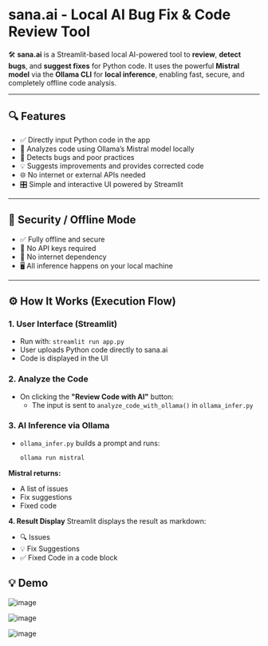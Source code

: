 # sana.ai - Local AI Bug Fix & Code Review Tool

🛠️ **sana.ai** is a Streamlit-based local AI-powered tool to **review**, **detect bugs**, and **suggest fixes** for Python code. It uses the powerful **Mistral model** via the **Ollama CLI** for **local inference**, enabling fast, secure, and completely offline code analysis.

---

## 🔍 Features

- ✅ Directly input Python code in the app
- 🧠 Analyzes code using Ollama’s Mistral model locally
- 🐛 Detects bugs and poor practices
- 💡 Suggests improvements and provides corrected code
- 🌐 No internet or external APIs needed
- 🎛️ Simple and interactive UI powered by Streamlit

---
## 🔐 Security / Offline Mode

- ✅ Fully offline and secure
- 🧠 No API keys required
- 🔌 No internet dependency
- 🖥️ All inference happens on your local machine
---

## ⚙️ How It Works (Execution Flow)

### 1. User Interface (Streamlit)
- Run with: `streamlit run app.py`
- User uploads Python code directly to sana.ai
- Code is displayed in the UI

### 2. Analyze the Code
- On clicking the **"Review Code with AI"** button:
  - The input is sent to `analyze_code_with_ollama()` in `ollama_infer.py`

### 3. AI Inference via Ollama
- `ollama_infer.py` builds a prompt and runs:
  ```bash
  ollama run mistral
  
**Mistral returns:**
- A list of issues
- Fix suggestions
- Fixed code

**4. Result Display**
Streamlit displays the result as markdown:

- 🔍 Issues
- 💡 Fix Suggestions
- ✅ Fixed Code in a code block

## 💡 Demo

![image](https://github.com/user-attachments/assets/2ad63545-7bea-49da-adbd-30030ac0c567)

![image](https://github.com/user-attachments/assets/e5dcdc2e-11fe-4804-ac84-87602bd58659)

![image](https://github.com/user-attachments/assets/9252059b-6ec2-4269-8630-d598be508c83)
